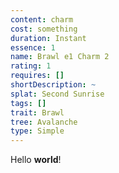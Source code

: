 ```yaml
---
content: charm
cost: something
duration: Instant
essence: 1
name: Brawl e1 Charm 2
rating: 1
requires: []
shortDescription: ~
splat: Second Sunrise
tags: []
trait: Brawl
tree: Avalanche
type: Simple
---
```


Hello **world**!
